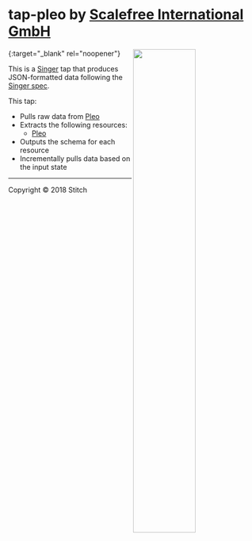 # tap-pleo by [Scalefree International GmbH](https://www.scalefree.com)

[<img src="https://user-images.githubusercontent.com/78537603/191483803-8cd4fc72-54a1-45f6-ab39-d798ec83e4c9.jpg" width=50% align=right>](https://www.scalefree.com){:target="_blank" rel="noopener"}

This is a [Singer](https://singer.io) tap that produces JSON-formatted data
following the [Singer
spec](https://github.com/singer-io/getting-started/blob/master/SPEC.md).

This tap:

- Pulls raw data from [Pleo](http://example.com)
- Extracts the following resources:
  - [Pleo](http://example.com)
- Outputs the schema for each resource
- Incrementally pulls data based on the input state

---

Copyright &copy; 2018 Stitch
